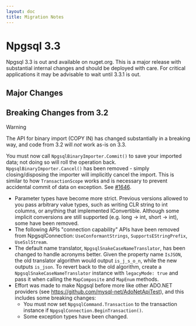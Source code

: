 ```yaml
---
layout: doc
title: Migration Notes
---
```


# Npgsql 3.3

Npgsql 3.3 is out and available on nuget.org. This is a major release with substantial internal changes and should be deployed with care. For critical applications it may be advisable to wait until 3.3.1 is out.

<TYPE HANDLING>
<ASYNC AVOIDANCE>

## Major Changes


## Breaking Changes from 3.2

> [!Warning]
> The API for binary import (COPY IN) has changed substantially in a breaking way, and code from 3.2 will *not* work as-is on 3.3.
>
> You must now call `NpgsqlBinaryImporter.Commit()` to save your imported data; not doing so will roll the operation back. `NpgsqlBinaryImporter.Cancel()` has been removed - simply closing/disposing the importer will implicitly cancel the import. This is similar to how `TransactionScope` works and is necessary to prevent accidental commit of data on exception. See [#1646](https://github.com/npgsql/npgsql/issues/1646).

* Parameter types have become more strict. Previous versions allowed to you pass arbitrary value types, such as writing CLR string to int columns, or anything that implemented IConvertible. Although some implicit conversions are still supported (e.g. long -> int, short -> int), some have been removed.
* The following APIs "connection capability" APIs have been removed from NpgsqlConnection: `UseConformantStrings`, `SupportsEStringPrefix`, `UseSslStream`.
* The default name translator, `NpgsqlSnakeCaseNameTranslator`, has been changed to handle acronyms better. Given the property name `IsJSON`, the old translator algorithm would output `is_j_s_o_n`, while the new outputs `is_json`. To revert back to the old algorithm, create a `NpgsqlSnakeCaseNameTranslator` instance with `legacyMode: true` and pass it when calling the `MapComposite` and `MapEnum` methods.
* Effort was made to make Npgsql before more like other ADO.NET providers (see https://github.com/mysql-net/AdoNetApiTest), and this includes some breaking changes:
  * You must now set `NpgsqlCommand.Transaction` to the transaction instance if `NpgsqlConnection.BeginTransaction()`.
  * Some exception types have been changed.

